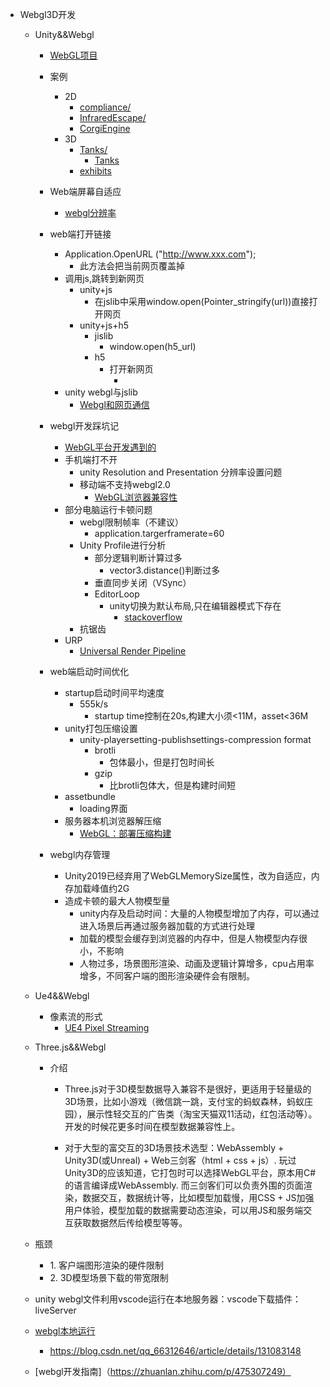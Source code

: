 *   Webgl3D开发
    
    *   Unity&&Webgl
        *   [WebGL项目](https://baijiahao.baidu.com/s?id=1607426266434177655&wfr=spider&for=pc)
        *   案例
            *   2D
                *   [compliance/](https://segs.w3.uvm.edu/demos/compliance/)
                *   [InfraredEscape/](https://atmos.uw.edu/~dargan/EarthGamesUW/InfraredEscape/)
                *   [CorgiEngine](https://corgi-engine.moremountains.com/#demo)
            *   3D
                *   [Tanks/](https://www.wasm.com.cn/demo/Tanks/)
                    *   [Tanks](https://learn.unity.com/project/tanks-tutorial?language=en)
                *   [exhibits](https://ag.purdue.edu/exhibits/wp-content/games/Pharmaforce%20Fighters/index.html)
                    
        *   Web端屏幕自适应
            *   [webgl分辨率](https://blog.csdn.net/qq_38456478/article/details/78869971)
            
        *   web端打开链接
            *   Application.OpenURL ("http://www.xxx.com");
                *   此方法会把当前网页覆盖掉
            *   调用js,跳转到新网页
                *   unity+js
                    *   在jslib中采用window.open(Pointer\_stringify(url))直接打开网页
                *   unity+js+h5
                    *   jislib
                        *   window.open(h5\_url)
                    *   h5
                        *   打开新网页
                            *   <html> <head> <title>pageskip</title> <script language="javascript"> location.replace("[https://vehicles.ghac.cn](https://vehicles.ghac.cn/)") </script> </head> <body> </body> </html>
            *   unity webgl与jslib
                *   [Webgl和网页通信](https://blog.csdn.net/yuan9a/article/details/90640498)
                    
        *   webgl开发踩坑记
            *   [WebGL平台开发遇到的](https://www.codercto.com/a/72962.html)
            *   手机端打不开
                *   unity Resolution and Presentation 分辨率设置问题
                *   移动端不支持webgl2.0
                    *   [WebGL浏览器兼容性](https://docs.unity3d.com/cn/2019.4/Manual/webgl-browsercompatibility.html)
            *   部分电脑运行卡顿问题
                *   webgl限制帧率（不建议）
                    *   application.targerframerate=60
                *   Unity Profile进行分析
                    *   部分逻辑判断计算过多
                        *   vector3.distance()判断过多
                    *   垂直同步关闭（VSync）
                    *   EditorLoop
                        *   unity切换为默认布局,只在编辑器模式下存在
                            *   [stackoverflow](https://stackoverflow.com/questions/64494567/editor-loop-delay-is-it-a-problem-for-my-game)
                *   抗锯齿
            *   URP
                *   [Universal Render Pipeline](https://docs.unity3d.com/Packages/com.unity.render-pipelines.universal@7.1/manual/index.html)
            
        *   web端启动时间优化
            *   startup启动时间平均速度
                *   555k/s
                    *   startup time控制在20s,构建大小须<11M，asset<36M
            *   unity打包压缩设置
                *   unity-playersetting-publishsettings-compression format
                    *   brotli
                        *   包体最小，但是打包时间长
                    *   gzip
                        *   比brotli包体大，但是构建时间短
            *   assetbundle
                *   loading界面
            *   服务器本机浏览器解压缩
                *   [WebGL：部署压缩构建](https://docs.unity3d.com/cn/2019.4/Manual/webgl-deploying.html)
            
        *   webgl内存管理
            *   Unity2019已经弃用了WebGLMemorySize属性，改为自适应，内存加载峰值约2G
            *   造成卡顿的最大人物模型量
                *   unity内存及启动时间：大量的人物模型增加了内存，可以通过进入场景后再通过服务器加载的方式进行处理
                *   加载的模型会缓存到浏览器的内存中，但是人物模型内存很小，不影响
                *   人物过多，场景图形渲染、动画及逻辑计算增多，cpu占用率增多，不同客户端的图形渲染硬件会有限制。
        
    *   Ue4&&Webgl
        *   像素流的形式
            *   [UE4 Pixel Streaming](https://www.jianshu.com/p/879c69e647e2)
                
    *   Three.js&&Webgl
        *   介绍
            *   Three.js对于3D模型数据导入兼容不是很好，更适用于轻量级的3D场景，比如小游戏（微信跳一跳，支付宝的蚂蚁森林，蚂蚁庄园），展示性轻交互的广告类（淘宝天猫双11活动，红包活动等）。开发的时候花更多时间在模型数据兼容性上。
                
            *   对于大型的富交互的3D场景技术选型：WebAssembly + Unity3D(或Unreal) + Web三剑客（html + css + js）. 玩过Unity3D的应该知道，它打包时可以选择WebGL平台，原本用C#的语言编译成WebAssembly. 而三剑客们可以负责外围的页面渲染，数据交互，数据统计等，比如模型加载慢，用CSS + JS加强用户体验，模型加载的数据需要动态渲染，可以用JS和服务端交互获取数据然后传给模型等等。
        
    *   瓶颈
        *   1\. 客户端图形渲染的硬件限制
        *   2\. 3D模型场景下载的带宽限制
    *   unity webgl文件利用vscode运行在本地服务器：vscode下载插件：liveServer
    *   [webgl本地运行](https://blog.csdn.net/qq_33155437/article/details/120175759)
        *   https://blog.csdn.net/qq_66312646/article/details/131083148
    *   [webgl开发指南]（https://zhuanlan.zhihu.com/p/475307249）